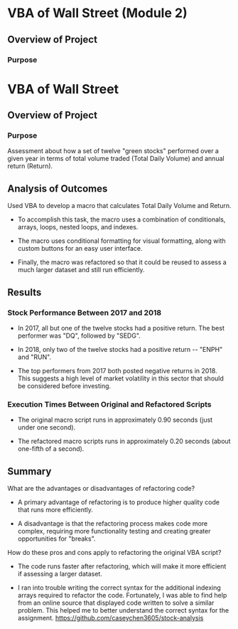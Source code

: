 # VBA of Wall Street (Module 2)

## Overview of Project

### Purpose
# VBA of Wall Street

## Overview of Project

### Purpose
Assessment about how a set of twelve "green stocks" performed over a given year in terms of total volume traded (Total Daily Volume) and annual return (Return).

## Analysis of Outcomes
Used VBA to develop a macro that calculates Total Daily Volume and Return.  

* To accomplish this task, the macro uses a combination of conditionals, arrays, loops, nested loops, and indexes.

* The macro uses conditional formatting for visual formatting, along with custom buttons for an easy user interface.

* Finally, the macro was refactored so that it could be reused to assess a much larger dataset and still run efficiently.

## Results

### Stock Performance Between 2017 and 2018

* In 2017, all but one of the twelve stocks had a positive return.  The best performer was "DQ", followed by "SEDG".

* In 2018, only two of the twelve stocks had a positive return -- "ENPH" and "RUN".  

* The top performers from 2017 both posted negative returns in 2018.  This suggests a high level of market volatility in this sector that should be considered before investing.

### Execution Times Between Original and Refactored Scripts

* The original macro script runs in approximately 0.90 seconds (just under one second).

* The refactored macro scripts runs in approximately 0.20 seconds (about one-fifth of a second).

## Summary

What are the advantages or disadvantages of refactoring code?
* A primary advantage of refactoring is to produce higher quality code that runs more efficiently.

* A disadvantage is that the refactoring process makes code more complex, requiring more functionality testing and creating greater opportunities for "breaks".

How do these pros and cons apply to refactoring the original VBA script?
* The code runs faster after refactoring, which will make it more efficient if assessing a larger dataset.

* I ran into trouble writing the correct syntax for the additional indexing arrays required to refactor the code. Fortunately, I was able to find help from an online source that displayed code written to solve a similar problem.  This helped me to better understand the correct syntax for the assignment. https://github.com/caseychen3605/stock-analysis 



